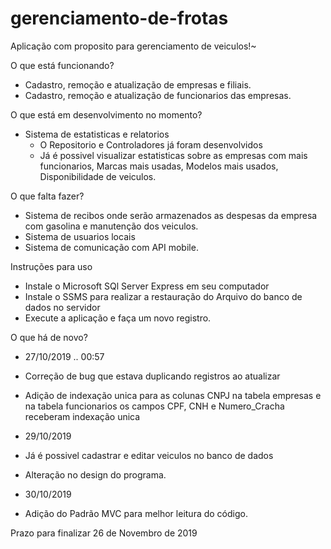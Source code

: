 # gerenciamento-de-frotas

Aplicação com proposito para gerenciamento de veiculos!~

O que está funcionando?

- Cadastro, remoção e atualização de empresas e filiais.
- Cadastro, remoção e atualização de funcionarios das empresas.

O que está em desenvolvimento no momento?

- Sistema de estatisticas e relatorios
    - O Repositorio e Controladores já foram desenvolvidos
    - Já é possivel visualizar estatisticas sobre as empresas com mais funcionarios, Marcas mais usadas, Modelos mais usados, Disponibilidade de veiculos.


O que falta fazer?

- Sistema de recibos onde serão armazenados as despesas da empresa com gasolina e manutenção dos veiculos.
- Sistema de usuarios locais
- Sistema de comunicação com API mobile.


Instruções para uso

- Instale o Microsoft SQl Server Express em seu computador
- Instale o SSMS para realizar a restauração do Arquivo do banco de dados no servidor
- Execute a aplicação e faça um novo registro.


O que há de novo?
- 27/10/2019 .. 00:57 
- Correção de bug que estava duplicando registros ao atualizar
- Adição de indexação unica para as colunas CNPJ na tabela empresas e na tabela funcionarios os campos CPF, CNH e Numero_Cracha receberam indexação unica

- 29/10/2019
- Já é possivel cadastrar e editar veiculos no banco de dados
- Alteração no design do programa.

- 30/10/2019
- Adição do Padrão MVC para melhor leitura do código.

Prazo para finalizar 26 de Novembro de 2019
